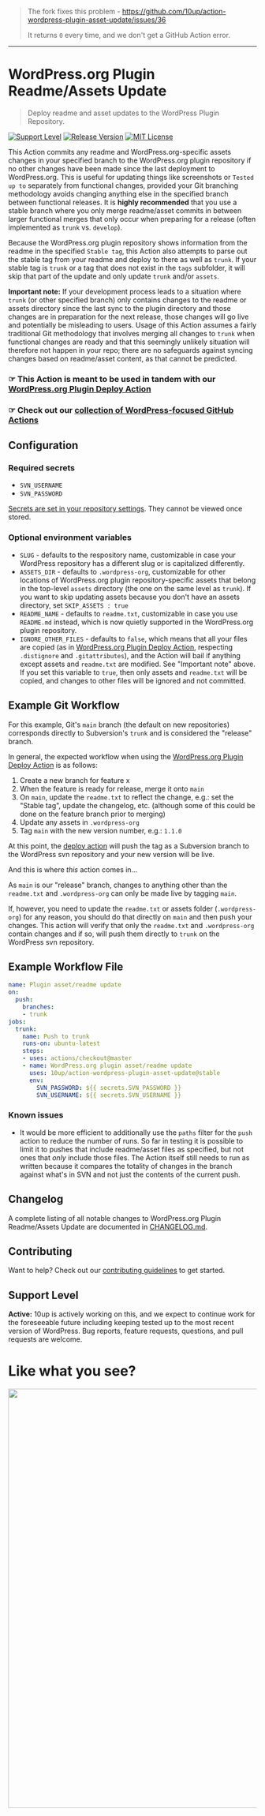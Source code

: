 > The fork fixes this problem - https://github.com/10up/action-wordpress-plugin-asset-update/issues/36
> 
> It returns `0` every time, and we don't get a GitHub Action error.

---

# WordPress.org Plugin Readme/Assets Update

> Deploy readme and asset updates to the WordPress Plugin Repository.

[![Support Level](https://img.shields.io/badge/support-active-green.svg)](#support-level) [![Release Version](https://img.shields.io/github/release/10up/action-wordpress-plugin-asset-update.svg)](https://github.com/10up/action-wordpress-plugin-asset-update/releases/latest) [![MIT License](https://img.shields.io/github/license/10up/action-wordpress-plugin-asset-update.svg)](https://github.com/10up/action-wordpress-plugin-asset-update/blob/develop/LICENSE)

This Action commits any readme and WordPress.org-specific assets changes in your specified branch to the WordPress.org plugin repository if no other changes have been made since the last deployment to WordPress.org. This is useful for updating things like screenshots or `Tested up to` separately from functional changes, provided your Git branching methodology avoids changing anything else in the specified branch between functional releases. It is **highly recommended** that you use a stable branch where you only merge readme/asset commits in between larger functional merges that only occur when preparing for a release (often implemented as `trunk` vs. `develop`).

Because the WordPress.org plugin repository shows information from the readme in the specified `Stable tag`, this Action also attempts to parse out the stable tag from your readme and deploy to there as well as `trunk`. If your stable tag is `trunk` or a tag that does not exist in the `tags` subfolder, it will skip that part of the update and only update `trunk` and/or `assets`.

**Important note:** If your development process leads to a situation where `trunk` (or other specified branch) only contains changes to the readme or assets directory since the last sync to the plugin directory and those changes are in preparation for the next release, those changes will go live and potentially be misleading to users. Usage of this Action assumes a fairly traditional Git methodology that involves merging all changes to `trunk` when functional changes are ready and that this seemingly unlikely situation will therefore not happen in your repo; there are no safeguards against syncing changes based on readme/asset content, as that cannot be predicted.

### ☞ This Action is meant to be used in tandem with our [WordPress.org Plugin Deploy Action](https://github.com/10up/action-wordpress-plugin-deploy)

### ☞ Check out our [collection of WordPress-focused GitHub Actions](https://github.com/10up/actions-wordpress)

## Configuration

### Required secrets

* `SVN_USERNAME`
* `SVN_PASSWORD`

[Secrets are set in your repository settings](https://help.github.com/en/actions/automating-your-workflow-with-github-actions/creating-and-using-encrypted-secrets). They cannot be viewed once stored.

### Optional environment variables

* `SLUG` - defaults to the respository name, customizable in case your WordPress repository has a different slug or is capitalized differently.
* `ASSETS_DIR` - defaults to `.wordpress-org`, customizable for other locations of WordPress.org plugin repository-specific assets that belong in the top-level `assets` directory (the one on the same level as `trunk`). If you want to skip updating assets because you don't have an assets directory, set `SKIP_ASSETS : true`
* `README_NAME` - defaults to `readme.txt`, customizable in case you use `README.md` instead, which is now quietly supported in the WordPress.org plugin repository.
* `IGNORE_OTHER_FILES` - defaults to `false`, which means that all your files are copied (as in [WordPress.org Plugin Deploy Action](https://github.com/10up/action-wordpress-plugin-deploy), respecting `.distignore` and `.gitattributes`), and the Action will bail if anything except assets and `readme.txt` are modified. See "Important note" above. If you set this variable to `true`, then only assets and `readme.txt` will be copied, and changes to other files will be ignored and not committed.

## Example Git Workflow

For this example, Git's `main` branch (the default on new repositories) corresponds directly to Subversion's `trunk` and is considered the "release" branch.

In general, the expected workflow when using the [WordPress.org Plugin Deploy Action](https://github.com/10up/action-wordpress-plugin-deploy) is as follows:

1. Create a new branch for feature x
2. When the feature is ready for release, merge it onto `main`
3. On `main`, update the `readme.txt` to reflect the change, e.g.: set the "Stable tag", update the changelog, etc. (although some of this could be done on the feature branch prior to merging)
4. Update any assets in `.wordpress-org`
5. Tag `main` with the new version number, e.g.: `1.1.0`

At this point, the [deploy action](https://github.com/10up/action-wordpress-plugin-deploy) will push the tag as a Subversion branch to the WordPress svn repository and your new version will be live.

And this is where _this_ action comes in…

As `main` is our "release" branch, changes to anything other than the `readme.txt` and `.wordpress-org` can only be made live by tagging `main`.

If, however, you need to update the `readme.txt` or assets folder (`.wordpress-org`) for any reason, you should do that directly on `main` and then push your changes. This action will verify that only the `readme.txt` and `.wordpress-org` contain changes and if so, will push them directly to `trunk` on the WordPress svn repository.

## Example Workflow File

```yml
name: Plugin asset/readme update
on:
  push:
    branches:
    - trunk
jobs:
  trunk:
    name: Push to trunk
    runs-on: ubuntu-latest
    steps:
    - uses: actions/checkout@master
    - name: WordPress.org plugin asset/readme update
      uses: 10up/action-wordpress-plugin-asset-update@stable
      env:
        SVN_PASSWORD: ${{ secrets.SVN_PASSWORD }}
        SVN_USERNAME: ${{ secrets.SVN_USERNAME }}
```

### Known issues

* It would be more efficient to additionally use the `paths` filter for the `push` action to reduce the number of runs. So far in testing it is possible to limit it to pushes that include readme/asset files as specified, but not ones that *only* include those files. The Action itself still needs to run as written because it compares the totality of changes in the branch against what's in SVN and not just the contents of the current push.

## Changelog

A complete listing of all notable changes to WordPress.org Plugin Readme/Assets Update are documented in [CHANGELOG.md](https://github.com/10up/action-wordpress-plugin-asset-update/blob/develop/CHANGELOG.md).

## Contributing

Want to help? Check out our [contributing guidelines](CONTRIBUTING.md) to get started.

## Support Level

**Active:** 10up is actively working on this, and we expect to continue work for the foreseeable future including keeping tested up to the most recent version of WordPress.  Bug reports, feature requests, questions, and pull requests are welcome.

# Like what you see?

<p align="center">
<a href="http://10up.com/contact/"><img src="https://10up.com/uploads/2016/10/10up-Github-Banner.png" width="850"></a>
</p>

